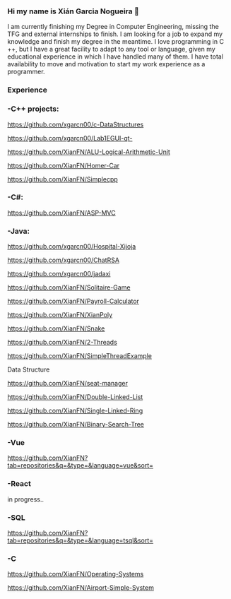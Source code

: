 ### Hi my name is Xián Garcia Nogueira 👋

I am currently finishing my Degree in Computer Engineering, missing the TFG and external internships to finish. I am looking for a job to expand my knowledge and finish my degree in the meantime. I love programming in C ++, but I have a great facility to adapt to any tool or language, given my educational experience in which I have handled many of them. I have total availability to move and motivation to start my work experience as a programmer.

### Experience


### -C++ projects:

https://github.com/xgarcn00/c-DataStructures

https://github.com/xgarcn00/Lab1EGUI-qt-

https://github.com/XianFN/ALU-Logical-Arithmetic-Unit

https://github.com/XianFN/Homer-Car

https://github.com/XianFN/Simplecpp


### -C#:

https://github.com/XianFN/ASP-MVC

### -Java:

https://github.com/xgarcn00/Hospital-Xijoja

https://github.com/xgarcn00/ChatRSA

https://github.com/xgarcn00/jadaxi

https://github.com/XianFN/Solitaire-Game

https://github.com/XianFN/Payroll-Calculator

https://github.com/XianFN/XianPoly

https://github.com/XianFN/Snake

https://github.com/XianFN/2-Threads

https://github.com/XianFN/SimpleThreadExample

Data Structure

https://github.com/XianFN/seat-manager

https://github.com/XianFN/Double-Linked-List

https://github.com/XianFN/Single-Linked-Ring

https://github.com/XianFN/Binary-Search-Tree

### -Vue

https://github.com/XianFN?tab=repositories&q=&type=&language=vue&sort=

### -React

in progress..

### -SQL

https://github.com/XianFN?tab=repositories&q=&type=&language=tsql&sort=

### -C

https://github.com/XianFN/Operating-Systems

https://github.com/XianFN/Airport-Simple-System


